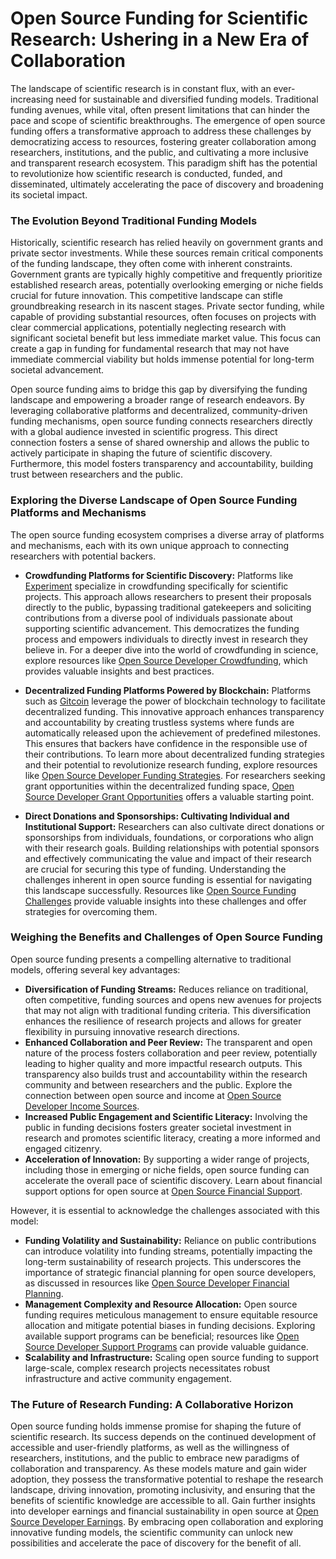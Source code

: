 # Open Source Funding for Scientific Research: Ushering in a New Era of Collaboration

The landscape of scientific research is in constant flux, with an ever-increasing need for sustainable and diversified funding models. Traditional funding avenues, while vital, often present limitations that can hinder the pace and scope of scientific breakthroughs. The emergence of open source funding offers a transformative approach to address these challenges by democratizing access to resources, fostering greater collaboration among researchers, institutions, and the public, and cultivating a more inclusive and transparent research ecosystem.  This paradigm shift has the potential to revolutionize how scientific research is conducted, funded, and disseminated, ultimately accelerating the pace of discovery and broadening its societal impact.

### The Evolution Beyond Traditional Funding Models

Historically, scientific research has relied heavily on government grants and private sector investments. While these sources remain critical components of the funding landscape, they often come with inherent constraints.  Government grants are typically highly competitive and frequently prioritize established research areas, potentially overlooking emerging or niche fields crucial for future innovation.  This competitive landscape can stifle groundbreaking research in its nascent stages.  Private sector funding, while capable of providing substantial resources, often focuses on projects with clear commercial applications, potentially neglecting research with significant societal benefit but less immediate market value.  This focus can create a gap in funding for fundamental research that may not have immediate commercial viability but holds immense potential for long-term societal advancement.

Open source funding aims to bridge this gap by diversifying the funding landscape and empowering a broader range of research endeavors. By leveraging collaborative platforms and decentralized, community-driven funding mechanisms, open source funding connects researchers directly with a global audience invested in scientific progress. This direct connection fosters a sense of shared ownership and allows the public to actively participate in shaping the future of scientific discovery.  Furthermore, this model fosters transparency and accountability, building trust between researchers and the public.

### Exploring the Diverse Landscape of Open Source Funding Platforms and Mechanisms

The open source funding ecosystem comprises a diverse array of platforms and mechanisms, each with its own unique approach to connecting researchers with potential backers.

* **Crowdfunding Platforms for Scientific Discovery:** Platforms like [Experiment](https://experiment.com/) specialize in crowdfunding specifically for scientific projects. This approach allows researchers to present their proposals directly to the public, bypassing traditional gatekeepers and soliciting contributions from a diverse pool of individuals passionate about supporting scientific advancement.  This democratizes the funding process and empowers individuals to directly invest in research they believe in.  For a deeper dive into the world of crowdfunding in science, explore resources like [Open Source Developer Crowdfunding](https://www.license-token.com/wiki/open-source-developer-crowdfunding), which provides valuable insights and best practices.

* **Decentralized Funding Platforms Powered by Blockchain:** Platforms such as [Gitcoin](https://gitcoin.co/) leverage the power of blockchain technology to facilitate decentralized funding. This innovative approach enhances transparency and accountability by creating trustless systems where funds are automatically released upon the achievement of predefined milestones.  This ensures that backers have confidence in the responsible use of their contributions.  To learn more about decentralized funding strategies and their potential to revolutionize research funding, explore resources like [Open Source Developer Funding Strategies](https://www.license-token.com/wiki/open-source-developer-funding-strategies).  For researchers seeking grant opportunities within the decentralized funding space, [Open Source Developer Grant Opportunities](https://www.license-token.com/wiki/open-source-developer-grant-opportunities) offers a valuable starting point.

* **Direct Donations and Sponsorships: Cultivating Individual and Institutional Support:** Researchers can also cultivate direct donations or sponsorships from individuals, foundations, or corporations who align with their research goals.  Building relationships with potential sponsors and effectively communicating the value and impact of their research are crucial for securing this type of funding.  Understanding the challenges inherent in open source funding is essential for navigating this landscape successfully.  Resources like [Open Source Funding Challenges](https://www.license-token.com/wiki/open-source-funding-challenges) provide valuable insights into these challenges and offer strategies for overcoming them.


### Weighing the Benefits and Challenges of Open Source Funding

Open source funding presents a compelling alternative to traditional models, offering several key advantages:

* **Diversification of Funding Streams:** Reduces reliance on traditional, often competitive, funding sources and opens new avenues for projects that may not align with traditional funding criteria.  This diversification enhances the resilience of research projects and allows for greater flexibility in pursuing innovative research directions.
* **Enhanced Collaboration and Peer Review:** The transparent and open nature of the process fosters collaboration and peer review, potentially leading to higher quality and more impactful research outputs.  This transparency also builds trust and accountability within the research community and between researchers and the public. Explore the connection between open source and income at [Open Source Developer Income Sources](https://www.license-token.com/wiki/open-source-developer-income-sources).
* **Increased Public Engagement and Scientific Literacy:** Involving the public in funding decisions fosters greater societal investment in research and promotes scientific literacy, creating a more informed and engaged citizenry.
* **Acceleration of Innovation:** By supporting a wider range of projects, including those in emerging or niche fields, open source funding can accelerate the overall pace of scientific discovery. Learn about financial support options for open source at [Open Source Financial Support](https://www.license-token.com/wiki/open-source-financial-support).

However, it is essential to acknowledge the challenges associated with this model:

* **Funding Volatility and Sustainability:** Reliance on public contributions can introduce volatility into funding streams, potentially impacting the long-term sustainability of research projects. This underscores the importance of strategic financial planning for open source developers, as discussed in resources like [Open Source Developer Financial Planning](https://www.license-token.com/wiki/open-source-developer-financial-planning).
* **Management Complexity and Resource Allocation:** Open source funding requires meticulous management to ensure equitable resource allocation and mitigate potential biases in funding decisions.  Exploring available support programs can be beneficial; resources like [Open Source Developer Support Programs](https://www.license-token.com/wiki/open-source-developer-support-programs) can provide valuable guidance.
* **Scalability and Infrastructure:** Scaling open source funding to support large-scale, complex research projects necessitates robust infrastructure and active community engagement.

### The Future of Research Funding: A Collaborative Horizon

Open source funding holds immense promise for shaping the future of scientific research. Its success depends on the continued development of accessible and user-friendly platforms, as well as the willingness of researchers, institutions, and the public to embrace new paradigms of collaboration and transparency.  As these models mature and gain wider adoption, they possess the transformative potential to reshape the research landscape, driving innovation, promoting inclusivity, and ensuring that the benefits of scientific knowledge are accessible to all.  Gain further insights into developer earnings and financial sustainability in open source at [Open Source Developer Earnings](https://www.license-token.com/wiki/open-source-developer-earnings).  By embracing open collaboration and exploring innovative funding models, the scientific community can unlock new possibilities and accelerate the pace of discovery for the benefit of all.
